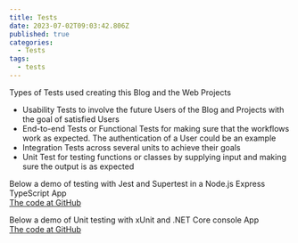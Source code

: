 ```yaml
---
title: Tests
date: 2023-07-02T09:03:42.806Z
published: true
categories:
  - Tests
tags:
  - tests
---
```

Types of Tests used creating this Blog and the Web Projects

<ul>

<li>Usability Tests to involve the future Users of the Blog and Projects with the goal of satisfied Users</li>

<li>End-to-end Tests or Functional Tests for making sure that the workflows work as expected. The authentication of a User could be an example</li>
<li>Integration Tests across several units to achieve their goals</li>
<li>Unit Test for testing functions or classes by supplying input and making sure the output is as expected

</li>

</ul>


Below a demo of testing with Jest and Supertest in a Node.js Express TypeScript App<br/>
<a href="https://github.com/persteenolsen/node-express-typescript-eslint-jest-boilerplate" target="_blank">The code at GitHub</a>

Below a demo of Unit testing with xUnit and .NET Core console App<br/>
<a href="https://github.com/persteenolsen/UnitTestingDemo" target="_blank">The code at GitHub</a>
